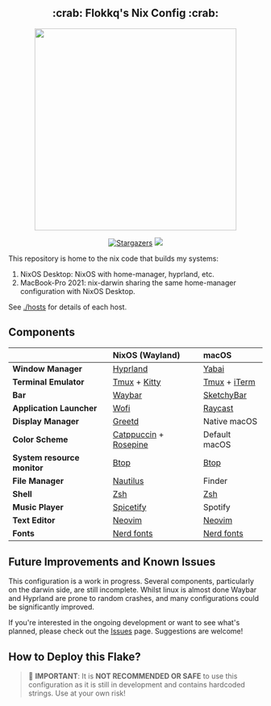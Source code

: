 <h2 align="center">:crab: Flokkq's Nix Config :crab:</h2>

<p align="center">
  <img src="https://raw.githubusercontent.com/catppuccin/catppuccin/main/assets/palette/macchiato.png" width="400" />
</p>

<p align="center">
	<a href="https://github.com/flokkq/nixOS/stargazers">
		<img alt="Stargazers" src="https://img.shields.io/github/stars/flokkq/nixOS?style=for-the-badge&logo=starship&color=C9CBFF&logoColor=D9E0EE&labelColor=302D41"></a>
    <a href="https://nixos.org/">
        <img src="https://img.shields.io/badge/NixOS-24.11-informational.svg?style=for-the-badge&logo=nixos&color=F2CDCD&logoColor=D9E0EE&labelColor=302D41"></a>
</p>

This repository is home to the nix code that builds my systems:

1. NixOS Desktop: NixOS with home-manager, hyprland, etc.
2. MacBook-Pro 2021: nix-darwin sharing the same home-manager configuration with NixOS Desktop.

See [./hosts](./hosts) for details of each host.

## Components

|                             | NixOS (Wayland)                                   | macOS                                  |
| --------------------------- | :------------------------------------------------ | :-------------------------------------- |
| **Window Manager**          | [Hyprland][Hyprland]                              | [Yabai][Yabai]                          |
| **Terminal Emulator**       | [Tmux][Tmux] + [Kitty][Kitty]                     | [Tmux][Tmux] + [iTerm][iTerm]           |
| **Bar**                     | [Waybar][Waybar]                                  | [SketchyBar][SketchyBar]                |
| **Application Launcher**    | [Wofi][Wofi]                                      | [Raycast][Raycast]                      |
| **Display Manager**         | [Greetd][Greetd]                                  | Native macOS                            |
| **Color Scheme**            | [Catppuccin][Catppuccin] + [Rosepine][Rosepine]   | Default macOS                           |
| **System resource monitor** | [Btop][Btop]                                      | [Btop][Btop]                            |
| **File Manager**            | [Nautilus][Nautilus]                              | Finder                                  |
| **Shell**                   | [Zsh][Zsh]                                        | [Zsh][Zsh]                              |
| **Music Player**            | [Spicetify][Spicetify]                            | Spotify                                 |
| **Text Editor**             | [Neovim][Neovim]                                  | [Neovim][Neovim]                        |
| **Fonts**                   | [Nerd fonts][Nerd fonts]                          | [Nerd fonts][Nerd fonts]                |

## Future Improvements and Known Issues

This configuration is a work in progress. Several components, particularly on the darwin side, are still incomplete. Whilst linux is almost done Waybar and Hyprland are prone to random crashes, and many configurations could be significantly improved.

If you're interested in the ongoing development or want to see what's planned, please check out the [Issues](https://github.com/flokkq/dotfiles/issues) page. Suggestions are welcome!

## How to Deploy this Flake?

> :red_circle: **IMPORTANT**: It is **NOT RECOMMENDED OR SAFE** to use this configuration as it is still in development and contains hardcoded strings. Use at your own risk!

[Hyprland]: https://github.com/hyprwm/Hyprland
[Yabai]: https://github.com/koekeishiya/yabai
[Tmux]: https://github.com/tmux/tmux
[Kitty]: https://github.com/kovidgoyal/kitty
[iTerm]: https://iterm2.com/
[Waybar]: https://github.com/Alexays/Waybar
[SketchyBar]: https://github.com/FelixKratz/SketchyBar
[Wofi]: https://hg.sr.ht/~scoopta/wofi
[Raycast]: https://www.raycast.com/
[Greetd]: https://wiki.alpinelinux.org/wiki/Greetd
[Catppuccin]: https://github.com/catppuccin/catppuccin
[Rosepine]: https://github.com/rose-pine/gtk
[Btop]: https://github.com/aristocratos/btop
[Nautilus]: https://gitlab.gnome.org/GNOME/nautilus
[Zsh]: https://www.zsh.org/
[Spicetify]: https://github.com/khanhas/spicetify-cli
[Neovim]: https://github.com/neovim/neovim
[Nerd fonts]: https://github.com/ryanoasis/nerd-fonts
